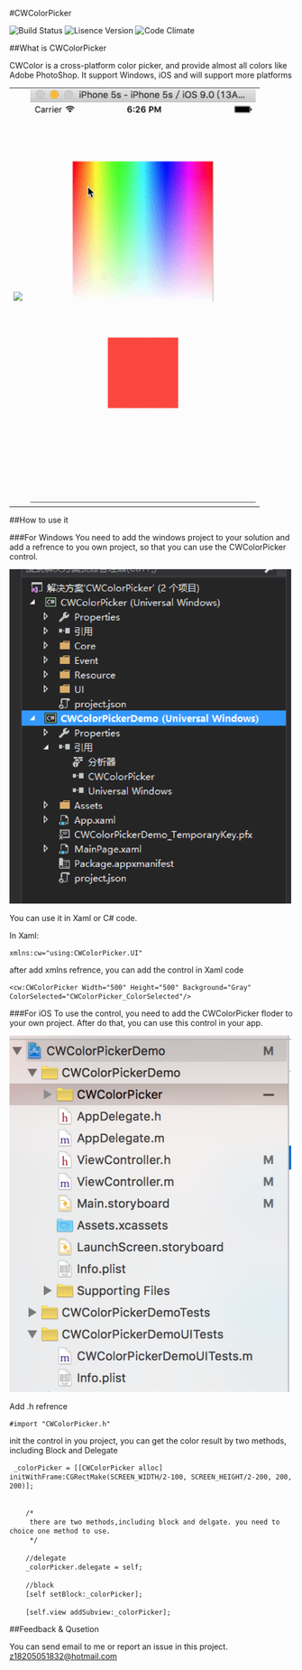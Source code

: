 #CWColorPicker

![Build Status](http://img.shields.io/travis/CocoaPods/CocoaPods/master.svg?style=flat)
![Lisence Version](https://img.shields.io/dub/l/vibe-d.svg)
![Code Climate](https://img.shields.io/jenkins/t/https/jenkins.qa.ubuntu.com/precise-desktop-amd64_default.svg?style=flat)

##What is CWColorPicker

CWColor is a cross-platform color picker, and provide almost all colors like Adobe PhotoShop. It support Windows, iOS and will support more platforms

<table>
  <tr> 
    <td>
      <img src="https://github.com/ChangweiZhang/CWColorPicker/blob/master/Windows.gif" width=500/>
    </td>
    <td>
      <img src="https://github.com/ChangweiZhang/CWColorPicker/blob/master/iOS.gif" width=400/>
    </td>
  </tr>
</table>



##How to use it

###For Windows
You need to add the windows project to your solution and add a refrence to you own project, so that you can use the CWColorPicker control.

<img src="https://github.com/ChangweiZhang/CWColorPicker/blob/master/source/Windows%2010/snapshot.png" width=500/>


You can use it in Xaml or C# code.

In Xaml:
```Xaml
xmlns:cw="using:CWColorPicker.UI"
```
after add xmlns refrence, you can add the control in Xaml code
```Xaml
<cw:CWColorPicker Width="500" Height="500" Background="Gray" ColorSelected="CWColorPicker_ColorSelected"/>
```

###For iOS
To use the control, you need to add the CWColorPicker floder to your own project. After do that, you can use this control in your app.

<img src="https://github.com/ChangweiZhang/CWColorPicker/blob/master/source/iOS/snapshot.png" width=500/>

Add .h refrence
```oc
#import "CWColorPicker.h"
```
init the control in you project, you can get the color result by two methods, including Block and Delegate
```oc
 _colorPicker = [[CWColorPicker alloc] initWithFrame:CGRectMake(SCREEN_WIDTH/2-100, SCREEN_HEIGHT/2-200, 200, 200)];
   
    
    /*
     there are two methods,including block and delgate. you need to choice one method to use.
     */
    
    //delegate
    _colorPicker.delegate = self;
    
    //block
    [self setBlock:_colorPicker];
    
    [self.view addSubview:_colorPicker];
```

##Feedback & Qusetion

You can send email to me or report an issue in this project.
<br/><a href="mailto:z18205051832@hotmail.com">z18205051832@hotmail.com</a>
